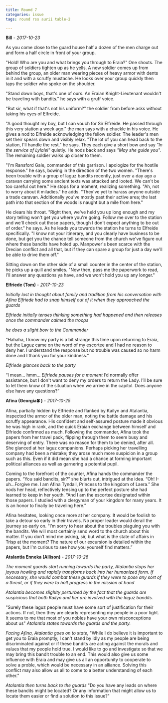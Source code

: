 ```yaml
---
title: Round 7
categories: issue
tags: round rss aurii table-2

---
```


**Bill** - *2017-10-23*

As you come close to the guard house half a dozen of the men charge out and form a half circle in front of your group. 

"Hold! Who are you and what brings you through to Eraia?" One shouts. The group of soldiers tighten up as he yells. A new soldier comes up from behind the group, an older man wearing pieces of heavy armor with dents in it and with a scruffy mustache. He looks over your group quickly then taps the soldier who spoke on the shoulder.

"Stand down boys, that's one of ours. An Eraian Knight-Lieutenant wouldn't be traveling with bandits." he says with a gruff voice.

"But sir, what if that's not his uniform?" the soldier from before asks without taking his eyes of Elfreide.

"A good thought my boy, but I can vouch for Sir Elfreide. He passed through this very station a week ago." the man says with a chuckle in his voice. He gives a nod to Elfreide acknowledging the fellow soldier. The leader's men set their spears down and visibly relax. "The lot of you can head back to the station, I'll handle the rest." he says. They each give a short bow and say *"In the service of Lylalel"* quietly. He nods back and says *"May she guide you"*. The remaining soldier walks up closer to them.

"I'm Ransford Gale, commander of this garrison. I apologize for the hostile response." he says, bowing in the direction of the two women. "There's been trouble with a group of laguz bandits recently, just over a day ago a caravan carrying some ancient texts was attacked and looted. We can't be too careful out here." He stops for a moment, realizing something. "Ah, not to worry about it miladies." he adds. "They've yet to harass anyone outside a trade caravan. Additionally you've mostly past their active area; the last path into that section of the woods is naught but a mile from here."

He clears his throat. "Right then, we've held you up long enough and my story telling won't get you where you're going. Follow me over to the station and we'll check out those papers, though I don't expect anything to be out of order." he says. As he leads you towards the station he turns to Elfreide specifically. "I know not your itinerary, and you clearly have business to be done, but get you the chance tell someone from the church we've figure out where these bandits have holed up. Manpower's been scarce with the Drecian conflict and all that, but if they can spare a group for just a day we'll be able to drive them off." 

Sitting down on the other side of a small counter in the center of the station, he picks up a quill and smiles. "Now then, pass me the paperwork to read, I'll answer any questions ya have, and we won't hold you up any longer."

**Elfriede (Tom)** - *2017-10-23*

*Initially lost in thought about family and tradition from his conversation with Afina Elfriede had to snap himself out of it when they approached the guards*

*Elfriede initially tenses thinking something had happened and then releases once the commander calmed the troops*

*he does a slight bow to the Commander*

“Hahaha, I know my party is a bit strange this time upon returning to Eraia, but the Laguz came on the word of my escortee and I had no reason to deny her. I understand the response but no trouble was caused so no harm done and I thank you for your kindness.”

*Elfriede glances back to the party*

“I mean… hmm… *Elfriede pauses for a moment* I’d normally offer assistance, but I don't want to deny my orders to return the Lady. I’ll be sure to let them know of the situation when we arrive in the capitol. Does anyone else have any questions?”

**Afina (Georgia🍀 )** - *2017-10-25*

Afina, partially hidden by Elfriede and flanked by Kailyn and Atalantia, inspected the armor of the older man, noting the battle damage and his scruffy appearance. His confident and self-assured posture made it obvious he was high in rank, and the quick Eraian exchange between himself and Elfriede confirmed as much. Following the commander, Afina took the papers from her travel pack, flipping through them to seem busy and deserving of entry. There was no reason for them to be denied, after all. She glanced at her laguz companions. Perhaps picking her travelling company had been a mistake; they arose much more suspicion in a group such as this. Even if it did mean she had a chance at forming important political alliances as well as garnering a potential pupil.

Coming to the forefront of the counter, Afina hands the commander the papers. “You said bandits, sir?”  she blurts out, intrigued at the idea. “Oh! I-uh...Forgive me. I am Afina Tyndall, Princess to the kingdom of Laera.” She nods her head, reflectively tensing up to the perfect posture she had learned to keep in her youth. “And I am the escortee designated within those papers. I studied with a clergyman of your kingdom for many years. It is an honor to finally be traveling here.” 

Afina hesitates, looking once more at her company. It would be foolish to take a detour so early in their travels. No proper leader would derail the journey so early on. “I’m sorry to hear about the troubles plaguing you with the bandits. We will most certainly send word to the church about this matter. If you don’t mind me asking, sir, but what is the state of affairs in Trisp at the moment? The nature of our excursion is detailed within the papers, but I’m curious to see how you yourself find matters.”

**Atalantia Enneka (Allison)** - *2017-10-26*

*The moment guards start running towards the party, Atalantia stops her joyous howling and rapidly transforms back into her humanized form. If necessary, she would combat these guards if they were to pose any sort of a threat, or if they were to halt progress in the mission at hand* 

*Atalantia becomes slighlty perturbed by the fact that the guards are suspicious that both Kailyn and her are involved with the laguz bandits.*

"Surely these laguz people must have some sort of justification for their actions. If not, then they are clearly representing my people in a poor light. It seems to me that most of you nobles have your own misconceptions about us" *Atalantia states towards the guards and the party.*

*Facing Afina, Atalantia goes on to state,* "While I do believe it is important to get you to Eraia promptly, I can't stand by idly as my people are being discriminated against or if these bandits are acting against the morals and values that my people hold true. I would like to go and investigate so that we may bring this bandit trouble to an end. This would also give us some influence with Eraia and may give us all an opportunity to cooperate to solve a proble, which would be necessary in an alliance. Solving this conflict may also allow us all to come to a better understanding of each other."

*Atalantia then turns back to the guards* "Do you have any leads on where these bandits might be located? Or any information that might allow us to locate them easier or find a solution to this issue?"



<!-- re.findall('a.*?(?=a|$)', t+'x') -->